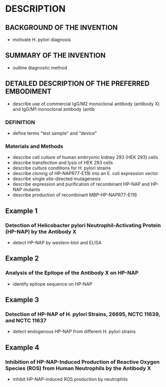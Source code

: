 # DESCRIPTION

## BACKGROUND OF THE INVENTION

- motivate H. pylori diagnosis

## SUMMARY OF THE INVENTION

- outline diagnostic method

## DETAILED DESCRIPTION OF THE PREFERRED EMBODIMENT

- describe use of commercial IgG/M2 monoclonal antibody (antibody X) and IgG/M1 monoclonal antibody (antib

### DEFINITION

- define terms "test sample" and "device"

### Materials and Methods

- describe cell culture of human embryonic kidney 293 (HEK 293) cells
- describe transfection and lysis of HEK 293 cells
- describe culture conditions for H. pylori strains
- describe cloning of HP-NAPR77-E116 into an E. coli expression vector
- describe single site-directed mutagenesis
- describe expression and purification of recombinant HP-NAP and HP-NAP mutants
- describe production of recombinant MBP-HP-NAPR77-E116

## Example 1

### Detection of Helicobacter pylori Neutrophil-Activating Protein (HP-NAP) by the Antibody X

- detect HP-NAP by western-blot and ELISA

## Example 2

### Analysis of the Epitope of the Antibody X on HP-NAP

- identify epitope sequence on HP-NAP

## Example 3

### Detection of HP-NAP of H. pylori Strains, 26695, NCTC 11639, and NCTC 11637

- detect endogenous HP-NAP from different H. pylori strains

## Example 4

### Inhibition of HP-NAP-Induced Production of Reactive Oxygen Species (ROS) from Human Neutrophils by the Antibody X

- inhibit HP-NAP-induced ROS production by neutrophils

